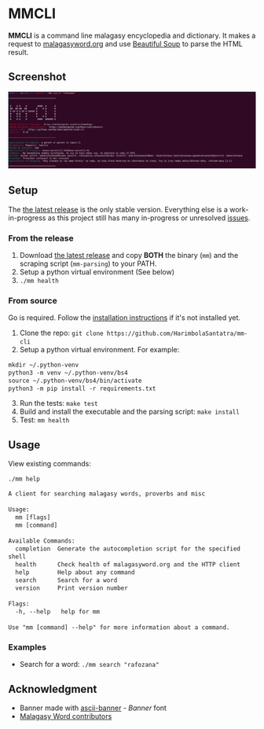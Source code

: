 # MMCLI
**MMCLI** is a command line malagasy encyclopedia and dictionary. It makes a request to [malagasyword.org][1] and use [Beautiful Soup][2] to parse the HTML result.

## Screenshot
![screenshot](screenshot.png)

## Setup

The [the latest release][3] is the only stable version. Everything else is a
work-in-progress as this project still has many in-progress or unresolved
[issues][4].

### From the release
1. Download [the latest release][3] and copy
**BOTH** the binary (`mm`) and the scraping script (`mm-parsing`) to your
PATH.
2. Setup a python virtual environment (See below)
3. `./mm health`


### From source
Go is required. Follow the [installation instructions](https://go.dev/doc/install) if it's not installed yet.

1. Clone the repo: `git clone https://github.com/HarimbolaSantatra/mm-cli`
2. Setup a python virtual environment. For example:
```
mkdir ~/.python-venv
python3 -m venv ~/.python-venv/bs4
source ~/.python-venv/bs4/bin/activate
python3 -m pip install -r requirements.txt
```
3. Run the tests: `make test`
4. Build and install the executable and the parsing script: `make install`
5. Test: `mm health`

## Usage

View existing commands:

    ./mm help

```
A client for searching malagasy words, proverbs and misc

Usage:
  mm [flags]
  mm [command]

Available Commands:
  completion  Generate the autocompletion script for the specified shell
  health      Check health of malagasyword.org and the HTTP client
  help        Help about any command
  search      Search for a word
  version     Print version number

Flags:
  -h, --help   help for mm

Use "mm [command] --help" for more information about a command.
```

### Examples

- Search for a word: `./mm search "rafozana"`

## Acknowledgment
- Banner made with [ascii-banner](https://manytools.org/hacker-tools/ascii-banner/) - *Banner* font
- [Malagasy Word contributors](https://malagasyword.org/bins/contributors)

[1]: https://malagasyword.org/bins/homePage
[2]: https://www.crummy.com/software/BeautifulSoup/bs4/doc/
[3]: https://github.com/HarimbolaSantatra/mm-cli/releases/latest
[4]: https://github.com/HarimbolaSantatra/mm-cli/issues
